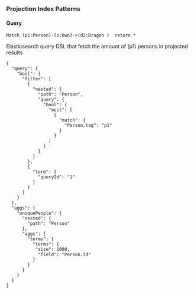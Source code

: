 ### Projection Index Patterns

#### Query
```
Match (p1:Person)-[o:Own]->(d2:Dragon )  return *
```

Elasticsearch query DSL that fetch the amount of (p1) persons in projected results
```
{
  "query": {
    "bool": {
      "filter": [
        {
          "nested": {
            "path": "Person",
            "query": {
              "bool": {
                "must": [
                  {
                    "match": {
                      "Person.tag": "p1"
                    }
                  }
                ]
              }
            }
          }
        },
        {
          "term": {
            "queryId": "1"
          }
        }
      ]
    }
  },
  "aggs": {
    "uniquePeople": {
      "nested": {
        "path": "Person"
      },
      "aggs": {
        "terms": {
          "terms": {
           "size": 1000,
            "field": "Person.id"
          }
        }
      }
    }
  }
}
```
